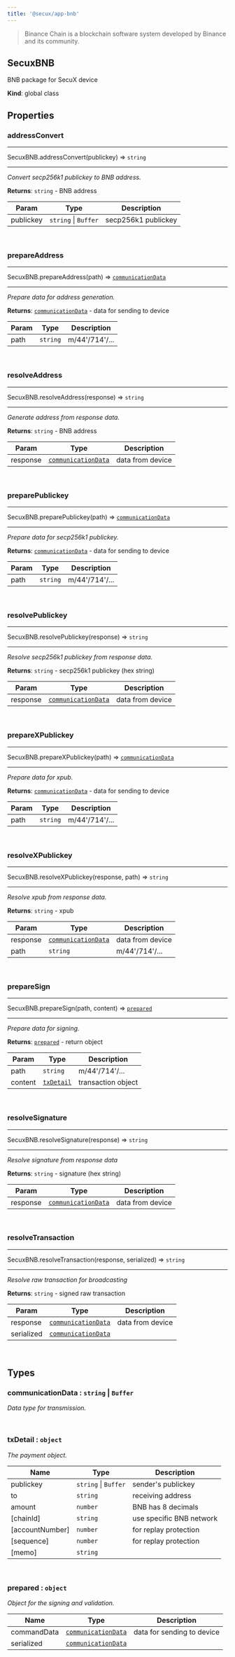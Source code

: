 ```yaml
---
title: '@secux/app-bnb'
---
```



> Binance Chain is a blockchain software system developed by Binance and its community.

<a name="SecuxBNB"></a>

## SecuxBNB
BNB package for SecuX device

**Kind**: global class  
<h2>Properties</h2>

### addressConvert
***
SecuxBNB.addressConvert(publickey) ⇒ <code>string</code>
***

*Convert secp256k1 publickey to BNB address.*

**Returns**: <code>string</code> - BNB address  

| Param | Type | Description |
| --- | --- | --- |
| publickey | <code>string</code> \| <code>Buffer</code> | secp256k1 publickey |

<br/>

### prepareAddress
***
SecuxBNB.prepareAddress(path) ⇒ [<code>communicationData</code>](#communicationData)
***

*Prepare data for address generation.*

**Returns**: [<code>communicationData</code>](#communicationData) - data for sending to device  

| Param | Type | Description |
| --- | --- | --- |
| path | <code>string</code> | m/44'/714'/... |

<br/>

### resolveAddress
***
SecuxBNB.resolveAddress(response) ⇒ <code>string</code>
***

*Generate address from response data.*

**Returns**: <code>string</code> - BNB address  

| Param | Type | Description |
| --- | --- | --- |
| response | [<code>communicationData</code>](#communicationData) | data from device |

<br/>

### preparePublickey
***
SecuxBNB.preparePublickey(path) ⇒ [<code>communicationData</code>](#communicationData)
***

*Prepare data for secp256k1 publickey.*

**Returns**: [<code>communicationData</code>](#communicationData) - data for sending to device  

| Param | Type | Description |
| --- | --- | --- |
| path | <code>string</code> | m/44'/714'/... |

<br/>

### resolvePublickey
***
SecuxBNB.resolvePublickey(response) ⇒ <code>string</code>
***

*Resolve secp256k1 publickey from response data.*

**Returns**: <code>string</code> - secp256k1 publickey (hex string)  

| Param | Type | Description |
| --- | --- | --- |
| response | [<code>communicationData</code>](#communicationData) | data from device |

<br/>

### prepareXPublickey
***
SecuxBNB.prepareXPublickey(path) ⇒ [<code>communicationData</code>](#communicationData)
***

*Prepare data for xpub.*

**Returns**: [<code>communicationData</code>](#communicationData) - data for sending to device  

| Param | Type | Description |
| --- | --- | --- |
| path | <code>string</code> | m/44'/714'/... |

<br/>

### resolveXPublickey
***
SecuxBNB.resolveXPublickey(response, path) ⇒ <code>string</code>
***

*Resolve xpub from response data.*

**Returns**: <code>string</code> - xpub  

| Param | Type | Description |
| --- | --- | --- |
| response | [<code>communicationData</code>](#communicationData) | data from device |
| path | <code>string</code> | m/44'/714'/... |

<br/>

### prepareSign
***
SecuxBNB.prepareSign(path, content) ⇒ [<code>prepared</code>](#prepared)
***

*Prepare data for signing.*

**Returns**: [<code>prepared</code>](#prepared) - return object  

| Param | Type | Description |
| --- | --- | --- |
| path | <code>string</code> | m/44'/714'/... |
| content | [<code>txDetail</code>](#txDetail) | transaction object |

<br/>

### resolveSignature
***
SecuxBNB.resolveSignature(response) ⇒ <code>string</code>
***

*Resolve signature from response data*

**Returns**: <code>string</code> - signature (hex string)  

| Param | Type | Description |
| --- | --- | --- |
| response | [<code>communicationData</code>](#communicationData) | data from device |

<br/>

### resolveTransaction
***
SecuxBNB.resolveTransaction(response, serialized) ⇒ <code>string</code>
***

*Resolve raw transaction for broadcasting*

**Returns**: <code>string</code> - signed raw transaction  

| Param | Type | Description |
| --- | --- | --- |
| response | [<code>communicationData</code>](#communicationData) | data from device |
| serialized | [<code>communicationData</code>](#communicationData) |  |

<br/>

## Types

<a name="communicationData"></a>

### communicationData : <code>string</code> \| <code>Buffer</code>
*Data type for transmission.*

<br/>

<a name="txDetail"></a>

### txDetail : <code>object</code>
*The payment object.*

| Name | Type | Description |
| --- | --- | --- |
| publickey | <code>string</code> \| <code>Buffer</code> | sender's publickey |
| to | <code>string</code> | receiving address |
| amount | <code>number</code> | BNB has 8 decimals |
| [chainId] | <code>string</code> | use specific BNB network |
| [accountNumber] | <code>number</code> | for replay protection |
| [sequence] | <code>number</code> | for replay protection |
| [memo] | <code>string</code> |  |
<br/>

<a name="prepared"></a>

### prepared : <code>object</code>
*Object for the signing and validation.*

| Name | Type | Description |
| --- | --- | --- |
| commandData | [<code>communicationData</code>](#communicationData) | data for sending to device |
| serialized | [<code>communicationData</code>](#communicationData) |  |
<br/>

